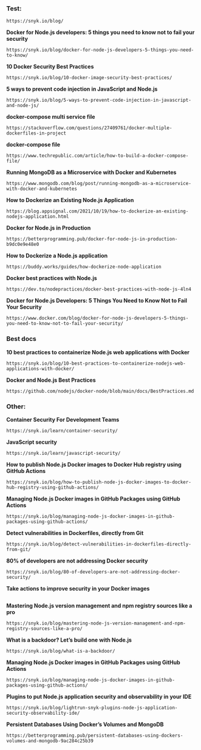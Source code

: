 ### Test:

```
https://snyk.io/blog/
```

**Docker for Node.js developers: 5 things you need to know not to fail your security**
```
https://snyk.io/blog/docker-for-node-js-developers-5-things-you-need-to-know/
```

**10 Docker Security Best Practices**
```
https://snyk.io/blog/10-docker-image-security-best-practices/
```

**5 ways to prevent code injection in JavaScript and Node.js**
```
https://snyk.io/blog/5-ways-to-prevent-code-injection-in-javascript-and-node-js/
```


**docker-compose multi service file**
```
https://stackoverflow.com/questions/27409761/docker-multiple-dockerfiles-in-project
```

**docker-compose file**
```
https://www.techrepublic.com/article/how-to-build-a-docker-compose-file/
```


**Running MongoDB as a Microservice with Docker and Kubernetes**
```
https://www.mongodb.com/blog/post/running-mongodb-as-a-microservice-with-docker-and-kubernetes
```

**How to Dockerize an Existing Node.js Application**
```
https://blog.appsignal.com/2021/10/19/how-to-dockerize-an-existing-nodejs-application.html
```

**Docker for Node.js in Production**
```
https://betterprogramming.pub/docker-for-node-js-in-production-b9dc0e9e48e0
```


**How to Dockerize a Node.js application**
```
https://buddy.works/guides/how-dockerize-node-application
```

**Docker best practices with Node.js**
```
https://dev.to/nodepractices/docker-best-practices-with-node-js-4ln4
```

**Docker for Node.js Developers: 5 Things You Need to Know Not to Fail Your Security**
```
https://www.docker.com/blog/docker-for-node-js-developers-5-things-you-need-to-know-not-to-fail-your-security/
```

### Best docs

**10 best practices to containerize Node.js web applications with Docker**
```
https://snyk.io/blog/10-best-practices-to-containerize-nodejs-web-applications-with-docker/
```

**Docker and Node.js Best Practices**
```
https://github.com/nodejs/docker-node/blob/main/docs/BestPractices.md
```



### Other:

**Container Security For Development Teams**
```
https://snyk.io/learn/container-security/
```

**JavaScript security**
```
https://snyk.io/learn/javascript-security/
```


**How to publish Node.js Docker images to Docker Hub registry using GitHub Actions**
```
https://snyk.io/blog/how-to-publish-node-js-docker-images-to-docker-hub-registry-using-github-actions/
```

**Managing Node.js Docker images in GitHub Packages using GitHub Actions**
```
https://snyk.io/blog/managing-node-js-docker-images-in-github-packages-using-github-actions/
```

**Detect vulnerabilities in Dockerfiles, directly from Git**
```
https://snyk.io/blog/detect-vulnerabilities-in-dockerfiles-directly-from-git/
```

**80% of developers are not addressing Docker security**
```
https://snyk.io/blog/80-of-developers-are-not-addressing-docker-security/
```

**Take actions to improve security in your Docker images**
```https://snyk.io/blog/take-actions-to-improve-security-in-your-docker-images/
```

**Mastering Node.js version management and npm registry sources like a pro**
```
https://snyk.io/blog/mastering-node-js-version-management-and-npm-registry-sources-like-a-pro/
```

**What is a backdoor? Let’s build one with Node.js**
```
https://snyk.io/blog/what-is-a-backdoor/
```

**Managing Node.js Docker images in GitHub Packages using GitHub Actions**
```
https://snyk.io/blog/managing-node-js-docker-images-in-github-packages-using-github-actions/
```

**Plugins to put Node.js application security and observability in your IDE**
```
https://snyk.io/blog/lightrun-snyk-plugins-node-js-application-security-observability-ide/
```

**Persistent Databases Using Docker’s Volumes and MongoDB**
```
https://betterprogramming.pub/persistent-databases-using-dockers-volumes-and-mongodb-9ac284c25b39
```